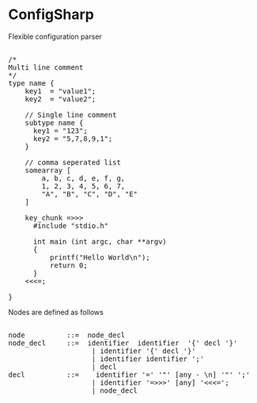 # ConfigSharp
Flexible configuration parser

<pre>

/*
Multi line comment
*/
type name {
    key1  = "value1";
    key2  = "value2";
    
    // Single line comment
    subtype name {
      key1 = "123";
      key2 = "5,7,8,9,1";
    }

    // comma seperated list 
    somearray [
        a, b, c, d, e, f, g,
        1, 2, 3, 4, 5, 6, 7,
        "A", "B", "C", "D", "E"
    ]
    
    key_chunk =>>>
      #include "stdio.h"
      
      int main (int argc, char **argv)  
      {
          printf("Hello World\n");
          return 0;
      }
    <<<=;

}
</pre>

Nodes are defined as follows
<pre>

node          ::=  node_decl
node_decl     ::=  identifier  identifier  '{' decl '}'
                    | identifier '{' decl '}'
                    | identifier identifier ';'
                    | decl
decl          ::=    identifier '=' '"' [any - \n] '"' ';'
                    | identifier '=>>>' [any] '<<<='; 
                    | node_decl
                    
</pre>
